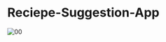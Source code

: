 # Reciepe-Suggestion-App



![00](https://github.com/d-hackmt/Reciepe-Suggestion-App/assets/113240252/3ce6c521-e5a5-4e6c-82de-7d3966ebbbb9)
